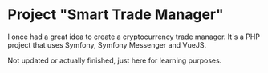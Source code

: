 # Project "Smart Trade Manager"

I once had a great idea to create a cryptocurrency trade manager. It's a PHP project that uses Symfony, Symfony Messenger and VueJS.

Not updated or actually finished, just here for learning purposes. 
